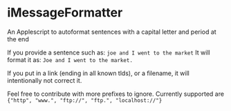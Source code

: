 iMessageFormatter
=================

An Applescript to autoformat sentences with a capital letter and period at the end

If you provide a sentence such as:
`joe and I went to the market`
It will format it as:
`Joe and I went to the market.`

If you put in a link (ending in all known tlds), or a filename, it will intentionally not correct it.

Feel free to contribute with more prefixes to ignore. Currently supported are `{"http", "www.", "ftp://", "ftp.", "localhost://"}`
